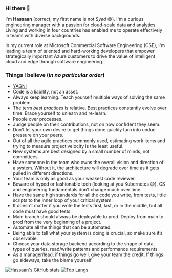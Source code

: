 ### Hi there 👋

I'm **Hassaan** (correct, my first name is not *Syed* 😄). I'm a curious engineering manager with a passion for cloud-scale data and analytics. Living and working in four countries has enabled me to operate effectively in teams with diverse backgrounds. 

In my current role at Microsoft Commercial Software Engineering (CSE), I'm leading a team of talented and hard-working developers that empower strategically important Azure customers to drive the value of intelligent cloud and edge through software engineering.

### Things I believe (*in no particular order*)

- [YAGNI](https://en.wikipedia.org/wiki/You_aren%27t_gonna_need_it)
- Code is a liability, not an asset.
- Always keep learning. Teach yourself multiple ways of solving the same problem.
- The term *best practices* is relative. Best practices constantly evolve over time. Brace yourself to unlearn and re-learn.
- People over processes.
- Judge people on their contributions, not on how confident they seem.
- Don't let your own desire to get things done quickly turn into undue pressure on your peers.
- Out of all the agile practices commonly used, estimating work items and trying to measure project velocity is the least useful.
- New systems are best designed by a small number of minds, not committees.
- Have someone in the team who owns the overall vision and direction of a system. Without it, the architecture will degrade over time as it gets pulled in different directions.
- Your team is only as good as your weakest code reviewer.
- Beware of hyped or fashionable tech (looking at you Kubernetes 😉). CS and engineering fundamentals don’t change much over time.
- Have the same high standards for all the code you write, from tests, little scripts to the inner loop of your critical system.
- It doesn't matter if you write the tests first, last, or in the middle, but all code must have good tests.
- Main branch should always be deployable to prod. Deploy from main to prod from the very beginning of a project.
- Automate all the things that can be automated.
- Being able to tell what your system is doing is crucial, so make sure it’s observable.
- Choose your data storage backend according to the shape of data, types of queries, read/write patterns and performance requirements.
- As a manager/lead, if things go well, give your team the credit. If things go sideways, take the blame yourself.

[![Hassaan's GitHub stats](https://github-readme-stats.vercel.app/api?username=syedhassaanahmed&show_icons=true&theme=dark&count_private=true)](https://github.com/anuraghazra/github-readme-stats)
[![Top Langs](https://github-readme-stats.vercel.app/api/top-langs/?username=syedhassaanahmed&layout=compact&theme=dark)](https://github.com/anuraghazra/github-readme-stats)
